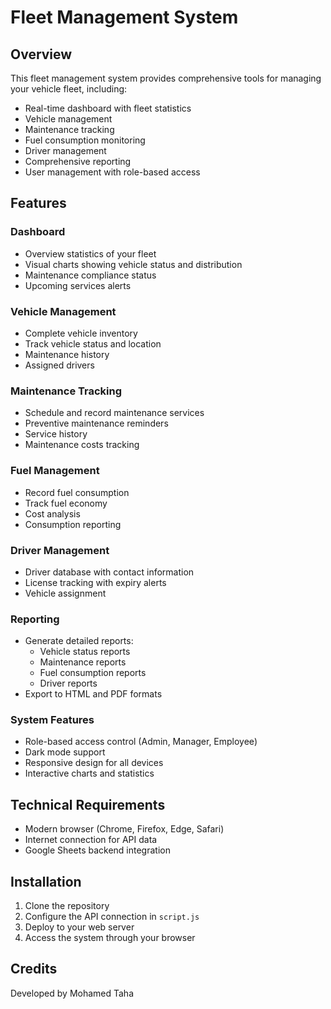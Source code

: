 # Fleet Management System

## Overview

This fleet management system provides comprehensive tools for managing your vehicle fleet, including:

- Real-time dashboard with fleet statistics
- Vehicle management
- Maintenance tracking
- Fuel consumption monitoring
- Driver management
- Comprehensive reporting
- User management with role-based access

## Features

### Dashboard

- Overview statistics of your fleet
- Visual charts showing vehicle status and distribution
- Maintenance compliance status
- Upcoming services alerts

### Vehicle Management

- Complete vehicle inventory
- Track vehicle status and location
- Maintenance history
- Assigned drivers

### Maintenance Tracking

- Schedule and record maintenance services
- Preventive maintenance reminders
- Service history
- Maintenance costs tracking

### Fuel Management

- Record fuel consumption
- Track fuel economy
- Cost analysis
- Consumption reporting

### Driver Management

- Driver database with contact information
- License tracking with expiry alerts
- Vehicle assignment

### Reporting

- Generate detailed reports:
  - Vehicle status reports
  - Maintenance reports
  - Fuel consumption reports
  - Driver reports
- Export to HTML and PDF formats

### System Features

- Role-based access control (Admin, Manager, Employee)
- Dark mode support
- Responsive design for all devices
- Interactive charts and statistics

## Technical Requirements

- Modern browser (Chrome, Firefox, Edge, Safari)
- Internet connection for API data
- Google Sheets backend integration

## Installation

1. Clone the repository
2. Configure the API connection in `script.js`
3. Deploy to your web server
4. Access the system through your browser

## Credits

Developed by Mohamed Taha
